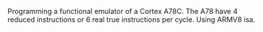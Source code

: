 Programming a functional emulator of a Cortex A78C. The A78 have 4 reduced instructions or 6 real true instructions per cycle. Using ARMV8 isa.
